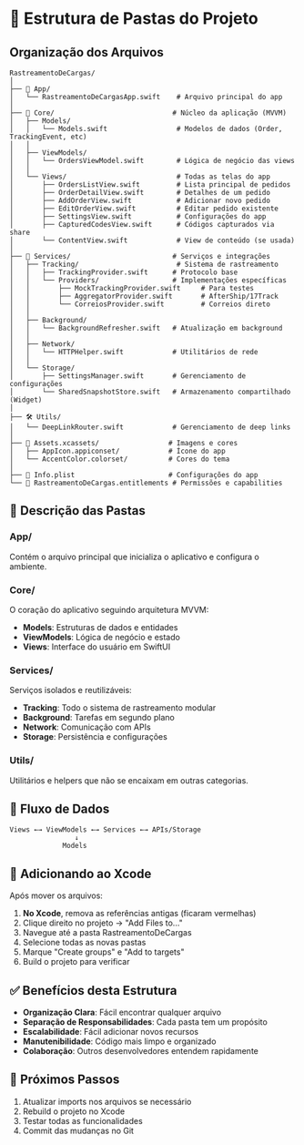 # 📁 Estrutura de Pastas do Projeto

## Organização dos Arquivos

```
RastreamentoDeCargas/
│
├── 📱 App/
│   └── RastreamentoDeCargasApp.swift    # Arquivo principal do app
│
├── 🎯 Core/                             # Núcleo da aplicação (MVVM)
│   ├── Models/
│   │   └── Models.swift                 # Modelos de dados (Order, TrackingEvent, etc)
│   │
│   ├── ViewModels/
│   │   └── OrdersViewModel.swift        # Lógica de negócio das views
│   │
│   └── Views/                           # Todas as telas do app
│       ├── OrdersListView.swift         # Lista principal de pedidos
│       ├── OrderDetailView.swift        # Detalhes de um pedido
│       ├── AddOrderView.swift           # Adicionar novo pedido
│       ├── EditOrderView.swift          # Editar pedido existente
│       ├── SettingsView.swift           # Configurações do app
│       ├── CapturedCodesView.swift      # Códigos capturados via share
│       └── ContentView.swift            # View de conteúdo (se usada)
│
├── 🔧 Services/                         # Serviços e integrações
│   ├── Tracking/                        # Sistema de rastreamento
│   │   ├── TrackingProvider.swift      # Protocolo base
│   │   └── Providers/                  # Implementações específicas
│   │       ├── MockTrackingProvider.swift     # Para testes
│   │       ├── AggregatorProvider.swift       # AfterShip/17Track
│   │       └── CorreiosProvider.swift         # Correios direto
│   │
│   ├── Background/
│   │   └── BackgroundRefresher.swift   # Atualização em background
│   │
│   ├── Network/
│   │   └── HTTPHelper.swift            # Utilitários de rede
│   │
│   └── Storage/
│       ├── SettingsManager.swift       # Gerenciamento de configurações
│       └── SharedSnapshotStore.swift   # Armazenamento compartilhado (Widget)
│
├── 🛠 Utils/
│   └── DeepLinkRouter.swift            # Gerenciamento de deep links
│
├── 🎨 Assets.xcassets/                 # Imagens e cores
│   ├── AppIcon.appiconset/            # Ícone do app
│   └── AccentColor.colorset/          # Cores do tema
│
├── 📄 Info.plist                       # Configurações do app
└── 🔐 RastreamentoDeCargas.entitlements # Permissões e capabilities
```

## 🎯 Descrição das Pastas

### **App/**
Contém o arquivo principal que inicializa o aplicativo e configura o ambiente.

### **Core/**
O coração do aplicativo seguindo arquitetura MVVM:
- **Models**: Estruturas de dados e entidades
- **ViewModels**: Lógica de negócio e estado
- **Views**: Interface do usuário em SwiftUI

### **Services/**
Serviços isolados e reutilizáveis:
- **Tracking**: Todo o sistema de rastreamento modular
- **Background**: Tarefas em segundo plano
- **Network**: Comunicação com APIs
- **Storage**: Persistência e configurações

### **Utils/**
Utilitários e helpers que não se encaixam em outras categorias.

## 🔄 Fluxo de Dados

```
Views ←→ ViewModels ←→ Services ←→ APIs/Storage
                ↓
             Models
```

## 📱 Adicionando ao Xcode

Após mover os arquivos:

1. **No Xcode**, remova as referências antigas (ficaram vermelhas)
2. Clique direito no projeto → "Add Files to..."
3. Navegue até a pasta RastreamentoDeCargas
4. Selecione todas as novas pastas
5. Marque "Create groups" e "Add to targets"
6. Build o projeto para verificar

## ✅ Benefícios desta Estrutura

- **Organização Clara**: Fácil encontrar qualquer arquivo
- **Separação de Responsabilidades**: Cada pasta tem um propósito
- **Escalabilidade**: Fácil adicionar novos recursos
- **Manutenibilidade**: Código mais limpo e organizado
- **Colaboração**: Outros desenvolvedores entendem rapidamente

## 🚀 Próximos Passos

1. Atualizar imports nos arquivos se necessário
2. Rebuild o projeto no Xcode
3. Testar todas as funcionalidades
4. Commit das mudanças no Git
